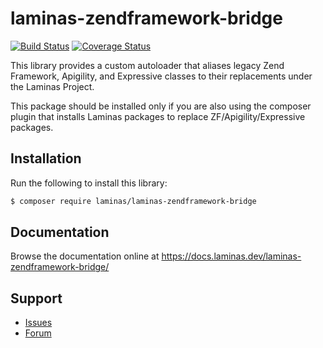# laminas-zendframework-bridge

[![Build Status](https://secure.travis-ci.org/laminas/laminas-zendframework-bridge.svg?branch=master)](https://secure.travis-ci.org/laminas/laminas-zendframework-bridge)
[![Coverage Status](https://coveralls.io/repos/github/laminas/laminas-zendframework-bridge/badge.svg?branch=master)](https://coveralls.io/github/laminas/laminas-zendframework-bridge?branch=master)

This library provides a custom autoloader that aliases legacy Zend Framework,
Apigility, and Expressive classes to their replacements under the Laminas
Project.

This package should be installed only if you are also using the composer plugin
that installs Laminas packages to replace ZF/Apigility/Expressive packages.

## Installation

Run the following to install this library:

```bash
$ composer require laminas/laminas-zendframework-bridge
```

## Documentation

Browse the documentation online at https://docs.laminas.dev/laminas-zendframework-bridge/

## Support

* [Issues](https://github.com/laminas/laminas-zendframework-bridge/issues/)
* [Forum](https://discourse.laminas.dev/)
